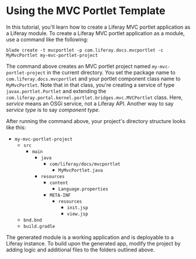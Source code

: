 # Using the MVC Portlet Template

In this tutorial, you'll learn how to create a Liferay MVC portlet application
as a Liferay module. To create a Liferay MVC portlet application as a module,
use a command like the following:

    blade create -t mvcportlet -p com.liferay.docs.mvcportlet -c MyMvcPortlet my-mvc-portlet-project

The command above creates an MVC portlet project named `my-mvc-portlet-project`
in the current directory. You set the package name to
`com.liferay.docs.mvcportlet` and your portlet component class name to
`MyMvcPortlet`. Note that in that class, you're creating a service of type
`javax.portlet.Portlet` and extending the
`com.liferay.portal.kernel.portlet.bridges.mvc.MVCPortlet` class. Here,
*service* means an OSGi service, not a Liferay API. Another way to say *service
type* is to say *component type*.

After running the command above, your project's directory structure looks like
this:

- `my-mvc-portlet-project`
    - `src`
        - `main`
            - `java`
                - `com/liferay/docs/mvcportlet`
                    - `MyMvcPortlet.java`
            - `resources`
                - `content`
                    - `Language.properties`
                - `META-INF`
                    - `resources`
                        - `init.jsp`
                        - `view.jsp`
    - `bnd.bnd`
    - `build.gradle`

The generated module is a working application and is deployable to a Liferay
instance. To build upon the generated app, modify the project by adding logic
and additional files to the folders outlined above.
